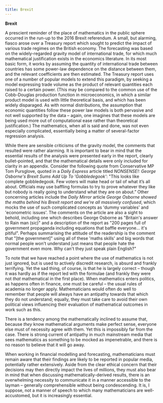 ```yaml
---
title: Brexit
---
```


**Brexit**

A prescient reminder of the place of mathematics in the public sphere occurred in the run-up to the 2016 Brexit referendum. A small, but alarming, fiasco arose over a Treasury report which sought to predict the impact of various trade regimes on the British economy. The forecasting was based on the widely-regarded gravity model of international trade, for which much mathematical justification exists in the economics literature. In its most basic form, it works by assuming the quantity of international trade between countries has some power-law dependence on the distance between them, and the relevant coefficients are then estimated. The Treasury report uses one of a number of popular models to extend this paradigm, by seeking a model expressing trade volume as the product of relevant quantities each raised to a certain power. (This may be compared to the common use of the Cobb-Douglas production function in microeconomics, in which a similar product model is used with little theoretical basis, and which has been widely disparaged.  As with normal distributions, the assumption that economic quantities follow these power law models is both pervasive and not well supported by the data – again, one imagines that these models are being used more out of computational ease rather than theoretical justification.)  The mathematics, when all is said and done, was not even especially complicated, essentially being a matter of several-factor regression analysis.


While there are sensible criticisms of the gravity model, the comments that resulted were rather alarming. It is important to bear in mind that the essential results of the analysis were presented early in the report, clearly bullet-pointed, and that the mathematical details were only included for clarity in an appendix. Consider the following quote from Conservative MP Tom Pursglove, quoted in a *Daily Express* article titled *NONSENSE!: George Osborne's Brexit Sums Add Up To 'Gobbledegook'*: "This looks like complete gobbledegook. Few voters will make head or tail of what it’s all about. Officials may use baffling formulas to try to prove whatever they like but nobody is really going to understand what they are on about.” Other concerning articles include the *Daily Mirror* article *George Osborne showed the maths behind his Brexit report and we're all massively confused*, which mocks the use of such complicated concepts as 'dummy variables' and 'econometric issues'. The comments on the article are also a sight to behold, including one which describes George Osborne as "Britain's answer to Rain man (sic)" and a description of the report as "200 pages full of government propaganda including equations that baffle everyone... it's pitiful". Perhaps summarising the attitude of the readership is the comment that "\[the government]" using all of these 'maths skills' and big words that normal people won't understand just means that people hate the government even more. Why can't they just speak plain English?"

To note that we have reached a point where the use of mathematics is not just ignored, but is used to actively discredit research, is absurd and frankly terrifying. Yet the sad thing, of course, is that he is largely correct – though it was hardly as if the report led with the formulae (and frankly they were not *that* mathematical in the first place). When mathematics enters politics, as happens often in finance, one must be careful – the usual rules of academia no longer apply. Mathematicians would often do well to remember that people will always have an antipathy towards that which they do not understand; equally, they must take care to avoid their own political views influencing their evaluation of mathematical outcomes in work such as this. 

There is a tendency among the mathematically inclined to assume that, because *they* know mathematical arguments make perfect sense, everyone else must of necessity agree with them. Yet this is impossibly far from the case. There is strong current of antipathy in much mainstream media that sees mathematics as something to be mocked as impenetrable, and there is no reason to believe that it will go away.  

When working in financial modelling and forecasting, mathematicians must remain aware that their findings are likely to be reported in popular media, potentially rather extensively. Aside from the clear ethical concern that their decisions may then directly impact the lives of millions, they must also bear in mind that when discussing mathematically-derived results, there is an overwhelming necessity to communicate it in a manner accessible to the layman – generally comprehensible without being condescending. It is, I suppose, not a manner of speech to which many mathematicians are well-accustomed, but it is increasingly essential.
